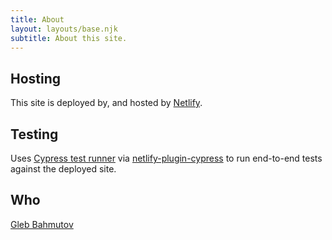 ```yaml
---
title: About
layout: layouts/base.njk
subtitle: About this site.
---
```


## Hosting

This site is deployed by, and hosted by [Netlify](https://www.netlify.com).

## Testing

Uses [Cypress test runner](https://github.com/cypress-io/cypress) via [netlify-plugin-cypress](https://github.com/cypress-io/netlify-plugin-cypress) to run end-to-end tests against the deployed site.

## Who

[Gleb Bahmutov](https://glebbahmutov.com)
